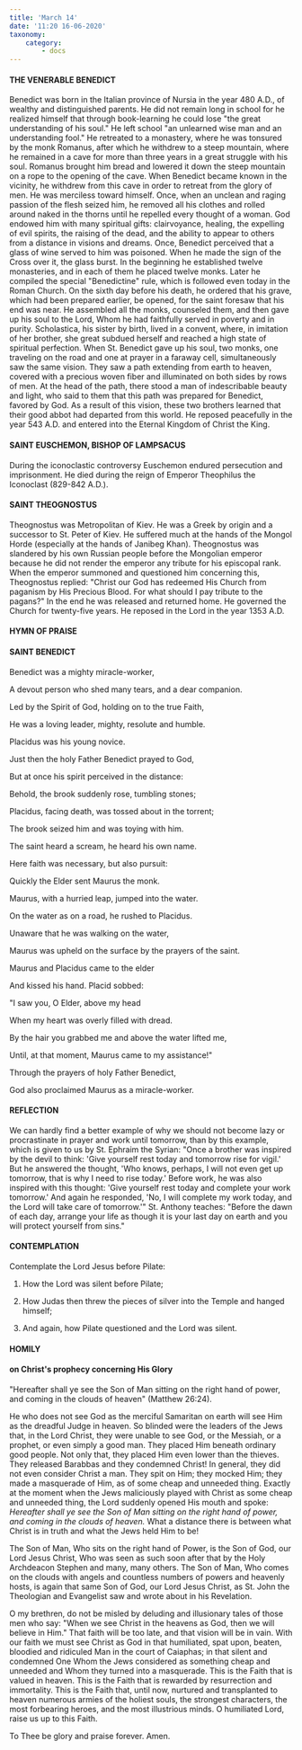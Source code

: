 ```yaml
---
title: 'March 14'
date: '11:20 16-06-2020'
taxonomy:
    category:
        - docs
---
```


#### THE VENERABLE BENEDICT

Benedict was born in the Italian province of Nursia in the year 480 A.D., of wealthy and distinguished parents. He did not remain long in school for he realized himself that through book-learning he could lose "the great understanding of his soul." He left school "an unlearned wise man and an understanding fool." He retreated to a monastery, where he was tonsured by the monk Romanus, after which he withdrew to a steep mountain, where he remained in a cave for more than three years in a great struggle with his soul. Romanus brought him bread and lowered it down the steep mountain on a rope to the opening of the cave. When Benedict became known in the vicinity, he withdrew from this cave in order to retreat from the glory of men. He was merciless toward himself. Once, when an unclean and raging passion of the flesh seized him, he removed all his clothes and rolled around naked in the thorns until he repelled every thought of a woman. God endowed him with many spiritual gifts: clairvoyance, healing, the expelling of evil spirits, the raising of the dead, and the ability to appear to others from a distance in visions and dreams. Once, Benedict perceived that a glass of wine served to him was poisoned. When he made the sign of the Cross over it, the glass burst. In the beginning he established twelve monasteries, and in each of them he placed twelve monks. Later he compiled the special "Benedictine" rule, which is followed even today in the Roman Church. On the sixth day before his death, he ordered that his grave, which had been prepared earlier, be opened, for the saint foresaw that his end was near. He assembled all the monks, counseled them, and then gave up his soul to the Lord, Whom he had faithfully served in poverty and in purity. Scholastica, his sister by birth, lived in a convent, where, in imitation of her brother, she great subdued herself and reached a high state of spiritual perfection. When St. Benedict gave up his soul, two monks, one traveling on the road and one at prayer in a faraway cell, simultaneously saw the same vision. They saw a path extending from earth to heaven, covered with a precious woven fiber and illuminated on both sides by rows of men. At the head of the path, there stood a man of indescribable beauty and light, who said to them that this path was prepared for Benedict, favored by God. As a result of this vision, these two brothers learned that their good abbot had departed from this world. He reposed peacefully in the year 543 A.D. and entered into the Eternal Kingdom of Christ the King.

#### SAINT EUSCHEMON, BISHOP OF LAMPSACUS

During the iconoclastic controversy Euschemon endured persecution and imprisonment. He died during the reign of Emperor Theophilus the Iconoclast (829-842 A.D.).

#### SAINT THEOGNOSTUS

Theognostus was Metropolitan of Kiev. He was a Greek by origin and a successor to St. Peter of Kiev. He suffered much at the hands of the Mongol Horde (especially at the hands of Janibeg Khan). Theognostus was slandered by his own Russian people before the Mongolian emperor because he did not render the emperor any tribute for his episcopal rank. When the emperor summoned and questioned him concerning this, Theognostus replied: "Christ our God has redeemed His Church from paganism by His Precious Blood. For what should I pay tribute to the pagans?" In the end he was released and returned home. He governed the Church for twenty-five years. He reposed in the Lord in the year 1353 A.D.



#### HYMN OF PRAISE

#### SAINT BENEDICT

Benedict was a mighty miracle-worker,

A devout person who shed many tears, and a dear companion.

Led by the Spirit of God, holding on to the true Faith,

He was a loving leader, mighty, resolute and humble.

Placidus was his young novice.

Just then the holy Father Benedict prayed to God,

But at once his spirit perceived in the distance:

Behold, the brook suddenly rose, tumbling stones;

Placidus, facing death, was tossed about in the torrent;

The brook seized him and was toying with him.

The saint heard a scream, he heard his own name.

Here faith was necessary, but also pursuit:

Quickly the Elder sent Maurus the monk.

Maurus, with a hurried leap, jumped into the water.

On the water as on a road, he rushed to Placidus.

Unaware that he was walking on the water,

Maurus was upheld on the surface by the prayers of the saint.

Maurus and Placidus came to the elder

And kissed his hand. Placid sobbed:

"I saw you, O Elder, above my head

When my heart was overly filled with dread.

By the hair you grabbed me and above the water lifted me,

Until, at that moment, Maurus came to my assistance!"

Through the prayers of holy Father Benedict,

God also proclaimed Maurus as a miracle-worker.


#### REFLECTION

We can hardly find a better example of why we should not become lazy or procrastinate in prayer and work until tomorrow, than by this example, which is given to us by St. Ephraim the Syrian: "Once a brother was inspired by the devil to think: 'Give yourself rest today and tomorrow rise for vigil.' But he answered the thought, 'Who knows, perhaps, I will not even get up tomorrow, that is why I need to rise today.' Before work, he was also inspired with this thought: 'Give yourself rest today and complete your work tomorrow.' And again he responded, 'No, I will complete my work today, and the Lord will take care of tomorrow.'" St. Anthony teaches: "Before the dawn of each day, arrange your life as though it is your last day on earth and you will protect yourself from sins."



#### CONTEMPLATION

Contemplate the Lord Jesus before Pilate:

1.  How the Lord was silent before Pilate;

1.  How Judas then threw the pieces of silver into the Temple and hanged himself;

1.  And again, how Pilate questioned and the Lord was silent.



#### HOMILY

#### on Christ's prophecy concerning His Glory

"Hereafter shall ye see the Son of Man sitting on the right hand of power, and coming in the clouds of heaven" (Matthew 26:24).

He who does not see God as the merciful Samaritan on earth will see Him as the dreadful Judge in heaven. So blinded were the leaders of the Jews that, in the Lord Christ, they were unable to see God, or the Messiah, or a prophet, or even simply a good man. They placed Him beneath ordinary good people. Not only that, they placed Him even lower than the thieves. They released Barabbas and they condemned Christ! In general, they did not even consider Christ a man. They spit on Him; they mocked Him; they made a masquerade of Him, as of some cheap and unneeded thing. Exactly at the moment when the Jews maliciously played with Christ as some cheap and unneeded thing, the Lord suddenly opened His mouth and spoke: *Hereafter shall ye see the Son of Man sitting on the right hand of power, and coming in the clouds of heaven.* What a distance there is between what Christ is in truth and what the Jews held Him to be!

The Son of Man, Who sits on the right hand of Power, is the Son of God, our Lord Jesus Christ, Who was seen as such soon after that by the Holy Archdeacon Stephen and many, many others. The Son of Man, Who comes on the clouds with angels and countless numbers of powers and heavenly hosts, is again that same Son of God, our Lord Jesus Christ, as St. John the Theologian and Evangelist saw and wrote about in his Revelation.

O my brethren, do not be misled by deluding and illusionary tales of those men who say: "When we see Christ in the heavens as God, then we will believe in Him." That faith will be too late, and that vision will be in vain. With our faith we must see Christ as God in that humiliated, spat upon, beaten, bloodied and ridiculed Man in the court of Caiaphas; in that silent and condemned One Whom the Jews considered as something cheap and unneeded and Whom they turned into a masquerade. This is the Faith that is valued in heaven. This is the Faith that is rewarded by resurrection and immortality. This is the Faith that, until now, nurtured and transplanted to heaven numerous armies of the holiest souls, the strongest characters, the most forbearing heroes, and the most illustrious minds. O humiliated Lord, raise us up to this Faith.

To Thee be glory and praise forever. Amen.

  
